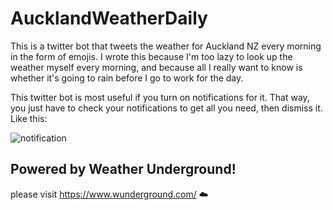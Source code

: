 # AucklandWeatherDaily
This is a twitter bot that tweets the weather for Auckland NZ every morning in the form of emojis. I wrote this because I'm too lazy to look up the weather myself every morning, and because all I really want to know is whether it's going to rain before I go to work for the day. 

This twitter bot is most useful if you turn on notifications for it. That way, you just have to check your notifications to get all you need, then dismiss it. Like this:

![notification](http://i.imgur.com/sge3LLK.png)

## Powered by Weather Underground! 
please visit https://www.wunderground.com/ ☁️
